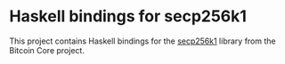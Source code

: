 # Haskell bindings for secp256k1

This project contains Haskell bindings for the [secp256k1](https://github.com/bitcoin-core/secp256k1) library from the Bitcoin Core project.
